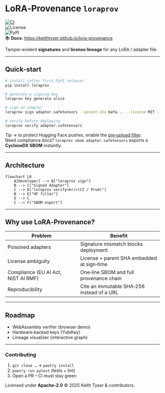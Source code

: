 # LoRA‑Provenance `loraprov`

[![CI](https://github.com/KeithTyser/lora-provenance/actions/workflows/ci.yml/badge.svg)](https://github.com/KeithTyser/lora-provenance/actions/workflows/ci.yml)  
![License](https://img.shields.io/badge/license-Apache--2.0-blue.svg)  
![PyPI](https://img.shields.io/pypi/v/loraprov)<br>
📚 **Docs:** <https://keithtyser.github.io/lora-provenance>

Tamper‑evident **signatures** and **license lineage** for any LoRA / adapter file.

---

## Quick‑start

```bash
# install (after first PyPI release)
pip install loraprov

# generate a signing key
loraprov key generate alice

# sign an adapter
loraprov sign adapter.safetensors --parent-sha 6efa... --license MIT --key alice

# verify before deploying
loraprov verify adapter.safetensors
```

*Tip&nbsp;→* to protect Hugging Face pushes, enable the [pre‑upload filter](docs/hf_filter.md).  
Need compliance docs? `loraprov sbom adapter.safetensors` exports a **CycloneDX SBOM** instantly.

---

## Architecture

```mermaid
flowchart LR
    A[Developer] --> B["loraprov sign"]
    B --> C["Signed Adapter"]
    C --> D["loraprov verify<br/>(CI / Prod)"]
    B --> E["HF filter"]
    E --> C
    C --> F["SBOM export"]
```

---

## Why use LoRA‑Provenance?

| Problem | Benefit |
|---------|---------|
| Poisoned adapters | Signature mismatch blocks deployment |
| License ambiguity | License + parent SHA embedded at sign‑time |
| Compliance (EU AI Act, NIST AI RMF) | One‑line SBOM and full provenance chain |
| Reproducibility | Cite an immutable SHA‑256 instead of a URL |

---

## Roadmap

- WebAssembly verifier (browser demo)  
- Hardware‑backed keys (YubiKey)  
- Lineage visualizer (interactive graph)

---

### Contributing

1. `git clone …` → `poetry install`  
2. `poetry run pytest` (tests + lint)  
3. Open a PR – CI must stay green

Licensed under **Apache‑2.0** © 2025 Keith Tyser & contributors.
